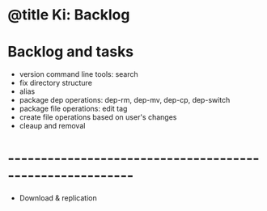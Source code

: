 # @title Ki: Backlog
# Backlog and tasks

* version command line tools: search
* fix directory structure
* alias
* package dep operations: dep-rm, dep-mv, dep-cp, dep-switch
* package file operations: edit tag
* create file operations based on user's changes
* cleaup and removal

# ---------------------------------------------------------
* Download & replication